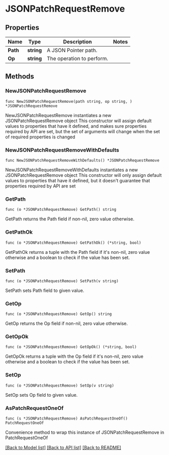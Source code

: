 # JSONPatchRequestRemove

## Properties

Name | Type | Description | Notes
------------ | ------------- | ------------- | -------------
**Path** | **string** | A JSON Pointer path. | 
**Op** | **string** | The operation to perform. | 

## Methods

### NewJSONPatchRequestRemove

`func NewJSONPatchRequestRemove(path string, op string, ) *JSONPatchRequestRemove`

NewJSONPatchRequestRemove instantiates a new JSONPatchRequestRemove object
This constructor will assign default values to properties that have it defined,
and makes sure properties required by API are set, but the set of arguments
will change when the set of required properties is changed

### NewJSONPatchRequestRemoveWithDefaults

`func NewJSONPatchRequestRemoveWithDefaults() *JSONPatchRequestRemove`

NewJSONPatchRequestRemoveWithDefaults instantiates a new JSONPatchRequestRemove object
This constructor will only assign default values to properties that have it defined,
but it doesn't guarantee that properties required by API are set

### GetPath

`func (o *JSONPatchRequestRemove) GetPath() string`

GetPath returns the Path field if non-nil, zero value otherwise.

### GetPathOk

`func (o *JSONPatchRequestRemove) GetPathOk() (*string, bool)`

GetPathOk returns a tuple with the Path field if it's non-nil, zero value otherwise
and a boolean to check if the value has been set.

### SetPath

`func (o *JSONPatchRequestRemove) SetPath(v string)`

SetPath sets Path field to given value.


### GetOp

`func (o *JSONPatchRequestRemove) GetOp() string`

GetOp returns the Op field if non-nil, zero value otherwise.

### GetOpOk

`func (o *JSONPatchRequestRemove) GetOpOk() (*string, bool)`

GetOpOk returns a tuple with the Op field if it's non-nil, zero value otherwise
and a boolean to check if the value has been set.

### SetOp

`func (o *JSONPatchRequestRemove) SetOp(v string)`

SetOp sets Op field to given value.



### AsPatchRequestOneOf

`func (s *JSONPatchRequestRemove) AsPatchRequestOneOf() PatchRequestOneOf`

Convenience method to wrap this instance of JSONPatchRequestRemove in PatchRequestOneOf

[[Back to Model list]](../README.md#documentation-for-models) [[Back to API list]](../README.md#documentation-for-api-endpoints) [[Back to README]](../README.md)


